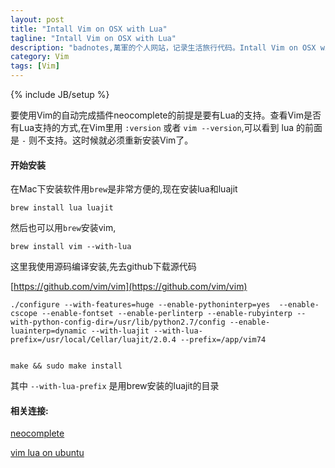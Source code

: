 ```yaml
---
layout: post
title: "Intall Vim on OSX with Lua"
tagline: "Intall Vim on OSX with Lua"
description: "badnotes,萬軍的个人网站，记录生活旅行代码。Intall Vim on OSX with Lua"
category: Vim
tags: [Vim]
---
```

{% include JB/setup %}


要使用Vim的自动完成插件neocomplete的前提是要有Lua的支持。查看Vim是否有Lua支持的方式,在Vim里用 `:version` 或者 `vim --version`,可以看到 lua 的前面是 `-` 则不支持。这时候就必须重新安装Vim了。

#### 开始安装

在Mac下安装软件用`brew`是非常方便的,现在安装lua和luajit

```brew install lua luajit```

然后也可以用`brew`安装vim,

```brew install vim --with-lua```

这里我使用源码编译安装,先去github下载源代码

[https://github.com/vim/vim](https://github.com/vim/vim)


	./configure --with-features=huge --enable-pythoninterp=yes  --enable-cscope --enable-fontset --enable-perlinterp --enable-rubyinterp --with-python-config-dir=/usr/lib/python2.7/config --enable-luainterp=dynamic --with-luajit --with-lua-prefix=/usr/local/Cellar/luajit/2.0.4 --prefix=/app/vim74

	
	make && sudo make install
	

其中 `--with-lua-prefix` 是用brew安装的luajit的目录


#### 相关连接:

[neocomplete](https://github.com/Shougo/neocomplete.vim)

[vim lua on ubuntu](https://gist.github.com/jdewit/9818870)
